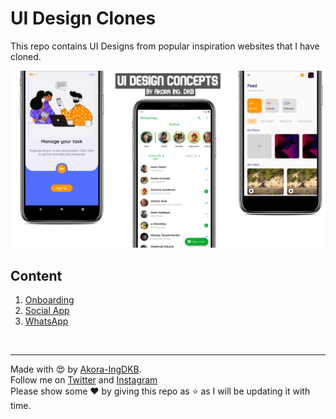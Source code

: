 # UI Design Clones
This repo contains UI Designs from popular inspiration websites that I have cloned.

<img src='ui_design_concepts.png' alt='UI Design Concepts By Akora Ing. DKB'/>

## Content
1. [Onboarding](https://github.com/Akora-IngDKB/ui-designs/tree/main/onboarding)
2. [Social App](https://github.com/Akora-IngDKB/ui-designs/tree/main/social_app)
2. [WhatsApp](https://github.com/Akora-IngDKB/ui-designs/tree/main/whatsapp)

<br>
<hr>

Made with :heart_eyes: by [Akora-IngDKB](https://github.com/Akora-IngDKB).  
Follow me on [Twitter](https://twitter.com/Akora_IngDKB) and [Instagram](https://www.instagram.com/akora_ingdkb/)   
Please show some :heart: by giving this repo as :star: as I will be updating it with time.  
